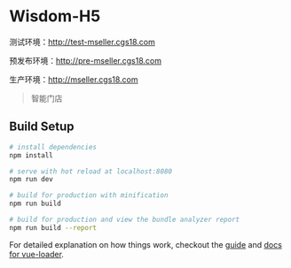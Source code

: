 # Wisdom-H5

测试环境：http://test-mseller.cgs18.com

预发布环境：http://pre-mseller.cgs18.com

生产环境：http://mseller.cgs18.com


> 智能门店

## Build Setup

``` bash
# install dependencies
npm install

# serve with hot reload at localhost:8080
npm run dev

# build for production with minification
npm run build

# build for production and view the bundle analyzer report
npm run build --report
```

For detailed explanation on how things work, checkout the [guide](http://vuejs-templates.github.io/webpack/) and [docs for vue-loader](http://vuejs.github.io/vue-loader).
